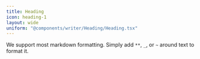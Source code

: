 ```yaml
---
title: Heading
icon: heading-1
layout: wide
uniform: "@components/writer/Heading/Heading.tsx"
---
```



We support most markdown formatting. Simply add `**`, `_`, or `~` around text to format it.

